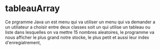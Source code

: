 # tableauArray
Ce prgramme Java un est menu qui va utiliser un menu qui va demander a un utiliateur a choisir entre deux classes soit un qui utilise un tableau ou liste dans lesquelles on va mettre 15 nombres aleatoires, le programme va nous afficher le plus grand notre stocke, le plus petit et aussi leur index d'enregiatrement,
